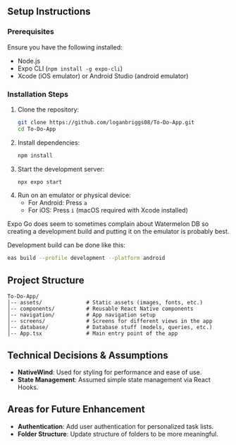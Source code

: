 ## Setup Instructions
### Prerequisites
Ensure you have the following installed:
- Node.js 
- Expo CLI (`npm install -g expo-cli`)
- Xcode (iOS emulator) or Android Studio (android emulator)

### Installation Steps
1. Clone the repository:
   ```sh
   git clone https://github.com/loganbriggs08/To-Do-App.git
   cd To-Do-App
   ```
2. Install dependencies:
   ```sh
   npm install
   ```
3. Start the development server:
   ```sh
   npx expo start
   ```
4. Run on an emulator or physical device:
   - For Android: Press `a`
   - For iOS: Press `i` (macOS required with Xcode installed)

Expo Go does seem to sometimes complain about Watermelon DB so creating a development build and putting it on the emulator is probably best.

Development build can be done like this:
```sh 
eas build --profile development --platform android
```

## Project Structure
```
To-Do-App/
│-- assets/              # Static assets (images, fonts, etc.)
│-- components/          # Reusable React Native components
│-- navigation/          # App navigation setup
│-- screens/             # Screens for different views in the app
│-- database/            # Database stuff (models, queries, etc.)
│-- App.tsx              # Main entry point of the app
```

## Technical Decisions & Assumptions
- **NativeWind**: Used for styling for performance and ease of use.
- **State Management**: Assumed simple state management via React Hooks.

## Areas for Future Enhancement
- **Authentication**: Add user authentication for personalized task lists.
- **Folder Structure**: Update structure of folders to be more meaningful.


